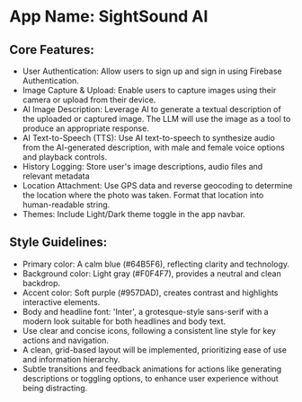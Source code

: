 # **App Name**: SightSound AI

## Core Features:

- User Authentication: Allow users to sign up and sign in using Firebase Authentication.
- Image Capture & Upload: Enable users to capture images using their camera or upload from their device.
- AI Image Description: Leverage AI to generate a textual description of the uploaded or captured image. The LLM will use the image as a tool to produce an appropriate response.
- AI Text-to-Speech (TTS): Use AI text-to-speech to synthesize audio from the AI-generated description, with male and female voice options and playback controls.
- History Logging: Store user's image descriptions, audio files and relevant metadata
- Location Attachment: Use GPS data and reverse geocoding to determine the location where the photo was taken.  Format that location into human-readable string.
- Themes: Include Light/Dark theme toggle in the app navbar.

## Style Guidelines:

- Primary color: A calm blue (#64B5F6), reflecting clarity and technology.
- Background color: Light gray (#F0F4F7), provides a neutral and clean backdrop.
- Accent color: Soft purple (#957DAD), creates contrast and highlights interactive elements.
- Body and headline font: 'Inter', a grotesque-style sans-serif with a modern look suitable for both headlines and body text.
- Use clear and concise icons, following a consistent line style for key actions and navigation.
- A clean, grid-based layout will be implemented, prioritizing ease of use and information hierarchy.
- Subtle transitions and feedback animations for actions like generating descriptions or toggling options, to enhance user experience without being distracting.